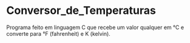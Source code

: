 # Conversor_de_Temperaturas
 Programa feito em linguagem C que recebe um valor qualquer em °C e converte para °F (fahrenheit) e K (kelvin).
